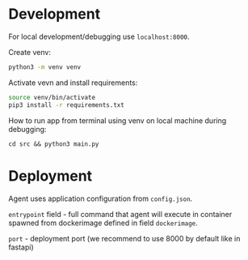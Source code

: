 # Development

For local development/debugging use `localhost:8000`.

Create venv:
```bash
python3 -m venv venv
```

Activate vevn and install requirements:
```bash
source venv/bin/activate
pip3 install -r requirements.txt
```

How to run app from terminal using venv on local machine during debugging:

```
cd src && python3 main.py
```

[comment]: <> (```bash)

[comment]: <> (uvicorn src.main:app --host localhost --port 8000)

[comment]: <> (```)

# Deployment

Agent uses application configuration from `config.json`. 

`entrypoint` field - full command that agent will execute in container spawned from dockerimage defined in field `dockerimage`.

`port` - deployment port (we recommend to use 8000 by default like in fastapi)
